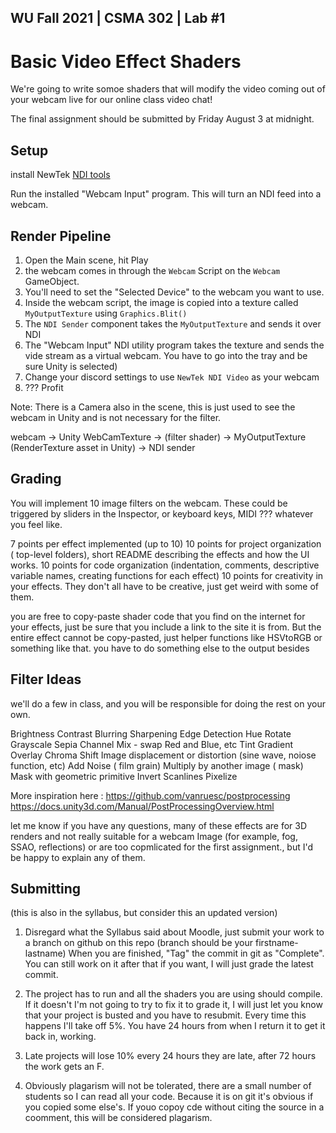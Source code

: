 WU Fall 2021 | CSMA 302 | Lab #1
---
# Basic Video Effect Shaders


We're going to write somoe shaders that will modify the video coming out of your webcam live for our online class video chat!

The final assignment should be submitted by Friday August 3 at midnight.

## Setup

install NewTek [NDI tools](https://www.ndi.tv/tools/#download-tools) 


Run the installed "Webcam Input" program. This will turn an NDI feed into a webcam.

## Render Pipeline

1. Open the Main scene, hit Play
2. the webcam comes in through the `Webcam` Script on the `Webcam` GameObject. 
3. You'll need to set the "Selected Device" to the webcam you want to use.
4. Inside the webcam script, the image is copied into a texture called `MyOutputTexture` using `Graphics.Blit()`
5. The `NDI Sender` component takes the `MyOutputTexture`  and sends it over NDI
6. The "Webcam Input" NDI utility program takes the texture and sends the vide stream as a virtual webcam. You have to go into the tray and be sure Unity is selected)
7. Change your discord settings to use `NewTek NDI Video` as your webcam
8. ??? Profit

Note: There is a Camera also in the scene, this is just used to see the webcam in Unity and is not necessary for the filter.


webcam -> Unity WebCamTexture -> (filter shader) -> MyOutputTexture (RenderTexture asset in Unity) -> NDI sender

## Grading

You will implement 10 image filters on the webcam. These could be triggered by sliders in the Inspector, or keyboard keys, MIDI ???  whatever you feel like.

7 points per effect implemented (up to 10)
10 points for project organization ( top-level folders),  short README describing the effects and how the UI works.
10 points for code organization (indentation, comments, descriptive variable names, creating functions for each effect)
10 points for creativity in your effects. They don't all have to be creative, just get weird with some of them. 

you are free to copy-paste shader code that you find on the internet for your effects, just be sure that you include a link to the site it is from. But the entire effect cannot be copy-pasted, just helper functions like HSVtoRGB or something like that. you have to do something else to the output besides 


## Filter Ideas

we'll do a few in class, and you will be responsible for doing the rest on your own.

Brightness
Contrast
Blurring
Sharpening
Edge Detection
Hue Rotate
Grayscale
Sepia
Channel Mix - swap Red and Blue, etc
Tint
Gradient Overlay
Chroma Shift
Image displacement or distortion (sine wave, noiose function, etc)
Add Noise ( film grain)
Multiply by another image ( mask)
Mask with geometric primitive
Invert
Scanlines
Pixelize

More inspiration here : 
https://github.com/vanruesc/postprocessing
https://docs.unity3d.com/Manual/PostProcessingOverview.html

let me know if you have any questions, many of these effects are for 3D renders and not really suitable for a webcam Image (for example, fog, SSAO, reflections) or are too copmlicated for the first assignment., but I'd be happy to explain any of them.


## Submitting 
(this is also in the syllabus, but consider this an updated version)

1. Disregard what the Syllabus said about Moodle, just submit your work to a branch on github on this repo (branch should be your firstname-lastname)
When you are finished, "Tag" the commit in git as "Complete". You can still work on it after that if you want, I will just grade the latest commit.

2. The project has to run and all the shaders you are using should compile. If it doesn't I'm not going to try to fix it to grade it, I will just let you know that your project is busted and you have to resubmit.  Every time this happens I'll take off 5%. You have 24 hours from when I return it to get it back in, working. 

3. Late projects will lose 10% every 24 hours they are late, after 72 hours the work gets an F. 

4. Obviously plagarism will not be tolerated, there are a small number of students so I can read all your code. Because it is on git it's obvious if you copied some else's. If youo copoy cde without citing the source in a coomment, this will be considered plagarism. 






